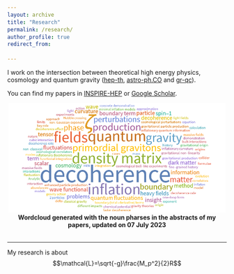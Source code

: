 ```yaml
---
layout: archive
title: "Research"
permalink: /research/
author_profile: true
redirect_from:

---
```

I work on the intersection between theoretical high energy physics, cosmology and quantum gravity ([hep-th](https://arxiv.org/list/hep-th/recent), [astro-ph.CO](https://arxiv.org/list/astro-ph.CO/recent) and [gr-qc](https://arxiv.org/list/gr-qc/recent)).

You can find my papers in [INSPIRE-HEP](https://inspirehep.net/authors/1512636) or [Google Scholar](https://scholar.google.com/citations?user=YTBV9l4AAAAJ&hl=en).


<center>
<img src="/images/wordcloud_research.png" width="500">
</center>
<center>
<b>Wordcloud generated with the noun pharses in the abstracts of my papers, updated on 07 July 2023</b>
</center>

<br>

---


My research is about $$\mathcal{L}=\sqrt{-g}\frac{M_p^2}{2}R$$
